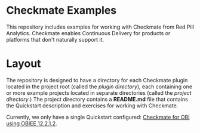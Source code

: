# Checkmate Examples
This repository includes examples for working with Checkmate from Red Pill Analytics. Checkmate enables Continuous Delivery for products or platforms that don't naturally support it.

# Layout
The repository is designed to have a directory for each Checkmate plugin located in the project root (called the *plugin directory*), each containing one or more example projects located in separate directories (called the *project directory*.) The project directory contains a **README.md** file that contains the Quickstart description and exercises for working with Checkmate.

Currently, we only have a single Quickstart configured: [Checkmate for OBI using OBIEE 12.2.1.2](obi/sample-12c/README.md).